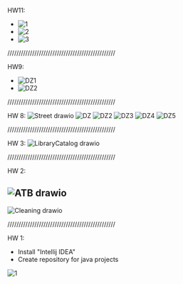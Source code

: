 HW11:
  - ![1](https://github.com/user-attachments/assets/83477264-6929-453f-ad3b-ca9a50d1ae86)
  - ![2](https://github.com/user-attachments/assets/921dc45b-b770-40eb-bf09-72cde4980903)
  - ![3](https://github.com/user-attachments/assets/0e7f624e-94c6-40e7-b5d7-72d61b014b1c)

////////////////////////////////////////////////

HW9:
  - ![DZ1](https://github.com/user-attachments/assets/94787795-1a87-4dfa-9f2d-3dd461e59c01)
  - ![DZ2](https://github.com/user-attachments/assets/134eccb6-1be2-4534-90d2-a7e61e5327d5)

////////////////////////////////////////////////

HW 8:
![Street drawio](https://github.com/user-attachments/assets/73c76460-d961-4993-897c-06c044eb35e5)
![DZ](https://github.com/user-attachments/assets/f5c23b81-08c7-4e6a-aeff-98d4b536c6e0)
![DZ2](https://github.com/user-attachments/assets/1c424831-4d4d-433d-988d-7c1768721026)
![DZ3](https://github.com/user-attachments/assets/9e4d892d-f5ab-4c56-a274-c8785d040fed)
![DZ4](https://github.com/user-attachments/assets/f82655b7-6430-4101-bd6a-e62f77b80116)
![DZ5](https://github.com/user-attachments/assets/0a0361a2-c6f3-4def-8a9c-78e18d36cc85)

////////////////////////////////////////////////

HW 3:
![LibraryCatalog drawio](https://github.com/user-attachments/assets/19159154-a1a6-4377-838f-dd621ae89bc1)

////////////////////////////////////////////////

HW 2:

![ATB drawio](https://github.com/user-attachments/assets/d66bf462-0036-42f5-a546-759dc23e085d)
------------------------------------------------
![Cleaning drawio](https://github.com/user-attachments/assets/52ce4dd9-aee2-4728-9689-2eb87170ab35)

////////////////////////////////////////////////

HW 1:
  - Install "Intellij IDEA"
  - Create repository for java projects

![1](https://github.com/user-attachments/assets/d9cb2724-4ff3-431e-896f-e9163a2dfebf)
